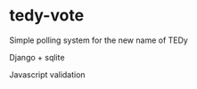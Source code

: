 tedy-vote
=========

Simple polling system for the new name of TEDy

Django + sqlite

Javascript validation
